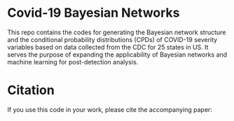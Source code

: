 # Covid-19 Bayesian Networks
This repo contains the codes for generating the Bayesian network structure and the conditional probability distributions (CPDs) of COVID-19 severity variables based on data collected from the CDC for 25 states in US. It serves the purpose of expanding the applicability of Bayesian networks and machine learning for post-detection analysis.

# Citation
If you use this code in your work, please cite the accompanying paper:
